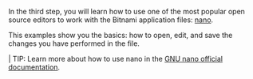 In the third step, you will learn how to use one of the most popular open source editors to work with the Bitnami application files: [nano](https://www.nano-editor.org/).

This examples show you the basics: how to open, edit, and save the changes you have performed in the file. 

| TIP: Learn more about how to use nano in the [GNU nano official documentation](https://www.nano-editor.org/docs.php).

